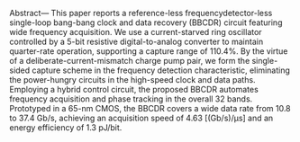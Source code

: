 Abstract— This paper reports a reference-less frequencydetector-less single-loop bang-bang clock and data recovery
(BBCDR) circuit featuring wide frequency acquisition. We use
a current-starved ring oscillator controlled by a 5-bit resistive
digital-to-analog converter to maintain quarter-rate operation,
supporting a capture range of 110.4%. By the virtue of a
deliberate-current-mismatch charge pump pair, we form the
single-sided capture scheme in the frequency detection characteristic, eliminating the power-hungry circuits in the high-speed
clock and data paths. Employing a hybrid control circuit, the
proposed BBCDR automates frequency acquisition and phase
tracking in the overall 32 bands. Prototyped in a 65-nm CMOS,
the BBCDR covers a wide data rate from 10.8 to 37.4 Gb/s,
achieving an acquisition speed of 4.63 [(Gb/s)/µs] and an energy
efficiency of 1.3 pJ/bit.

